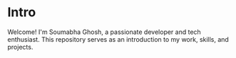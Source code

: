 # Intro
Welcome! I'm Soumabha Ghosh, a passionate developer and tech enthusiast. This repository serves as an introduction to my work, skills, and projects.

